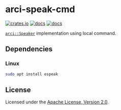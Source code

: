 # arci-speak-cmd

[![crates.io](https://img.shields.io/crates/v/arci-speak-cmd.svg)](https://crates.io/crates/arci-speak-cmd) [![docs](https://docs.rs/arci-speak-cmd/badge.svg)](https://docs.rs/arci-speak-cmd) [![docs](https://img.shields.io/badge/docs-main-blue)](https://openrr.github.io/openrr/arci-speak-cmd)

[`arci::Speaker`](https://docs.rs/arci/*/arci/trait.Speaker.html) implementation using local command.

## Dependencies

### Linux

```bash
sudo apt install espeak
```

## License

Licensed under the [Apache License, Version 2.0](https://github.com/openrr/openrr/blob/main/LICENSE).
